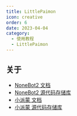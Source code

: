 ```yaml
---
title: LittlePaimon
icon: creative
order: 6
date: 2023-04-04
category:
  - 使用教程
  - LittlePaimon
---
```


## 关于

- [NoneBot2 文档](https://v2.nonebot.dev)
- [NoneBot2 源代码存储库](https://github.com/nonebot/nonebot2)
- [小派蒙 文档](https://docs.paimon.cherishmoon.fun)
- [小派蒙 源代码存储库](https://github.com/CMHopeSunshine/LittlePaimon)